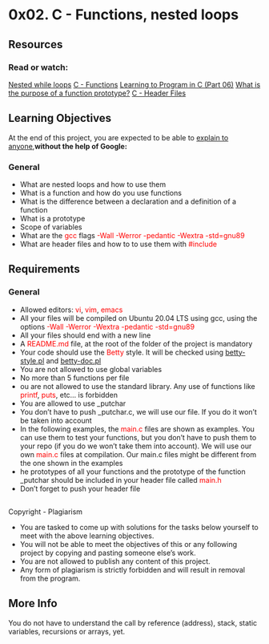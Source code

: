 # 0x02. C - Functions, nested loops
## Resources
### Read or watch:
 [Nested while loops](https://www.youtube.com/watch?v=Z3iGeQ1gIss)
 [C - Functions](https://www.tutorialspoint.com/cprogramming/c_functions.htm)
 [Learning to Program in C (Part 06)](https://www.youtube.com/watch?v=qMlnFwYdqIw)
 [What is the purpose of a function prototype?](https://www.geeksforgeeks.org/what-is-the-purpose-of-a-function-prototype/)
 [C - Header Files ](https://www.tutorialspoint.com/cprogramming/c_header_files.htm)
## Learning Objectives
At the end of this project, you are expected to be able to [ explain to anyone](https://fs.blog/feynman-learning-technique/?fbclid=IwAR2K5_BGPVo0QjJXkOIIqNsqcXK4lTskPWJvA0asKQIGtCPWaQBdKmj1Ztg),**without the help of Google:**
### General
* What are nested loops and how to use them
* What is a function and how do you use functions
* What is the difference between a declaration and a definition of a function
* What is a prototype
* Scope of variables
* What are the <span style="color: red;"> gcc </span>flags <span style="color: red;">-Wall -Werror -pedantic -Wextra -std=gnu89 </span>
* What are header files and how to to use them with <span style="color: red;"> #include </span>
## Requirements
### General
* Allowed editors:<span style="color: red;"> vi</span>,<span style="color: red;"> vim</span>, <span style="color: red;"> emacs</span>
* All your files will be compiled on Ubuntu 20.04 LTS using gcc, using the options<span style="color: red;"> -Wall -Werror -Wextra -pedantic -std=gnu89</span>
* All your files should end with a new line
* A<span style="color: red;"> README.md </span>file, at the root of the folder of the project is mandatory
* Your code should use the<span style="color: red;"> Betty</span> style. It will be checked using [betty-style.pl](https://github.com/holbertonschool/Betty/blob/master/betty-style.pl) and [ betty-doc.pl](https://github.com/holbertonschool/Betty/blob/master/betty-doc.pl)
* You are not allowed to use global variables
* No more than 5 functions per file
* ou are not allowed to use the standard library. Any use of functions like<span style="color: red;"> printf</span>,<span style="color: red;"> puts</span>, etc… is forbidden
* You are allowed to use _putchar
* You don’t have to push _putchar.c, we will use our file. If you do it won’t be taken into account
*  In the following examples, the<span style="color: red;"> main.c</span> files are shown as examples. You can use them to test your functions, but you don’t have to push them to your repo (if you do we won’t take them into account). We will use our own<span style="color: red;"> main.c</span> files at compilation. Our main.c files might be different from the one shown in the examples
* he prototypes of all your functions and the prototype of the function _putchar should be included in your header file called <span style="color: red;"> main.h </span>
* Don’t forget to push your header file
##
Copyright - Plagiarism
* You are tasked to come up with solutions for the tasks below yourself to meet with the above learning objectives.
* You will not be able to meet the objectives of this or any following project by copying and pasting someone else’s work.
* You are not allowed to publish any content of this project.
* Any form of plagiarism is strictly forbidden and will result in removal from the program.
## More Info
You do not have to understand the call by reference (address), stack, static variables, recursions or arrays, yet.

